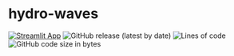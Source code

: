 # hydro-waves

[![Streamlit App](https://static.streamlit.io/badges/streamlit_badge_black_white.svg)](https://share.streamlit.io/pacourbet/hydro-waves/main/main.py)
![GitHub release (latest by date)](https://img.shields.io/github/v/release/pacourbet/hydro-waves?display_name=tag&style=plastic)
![Lines of code](https://img.shields.io/tokei/lines/github/pacourbet/hydro-waves?style=plastic)
![GitHub code size in bytes](https://img.shields.io/github/languages/code-size/pacourbet/hydro-waves?style=plastic)

